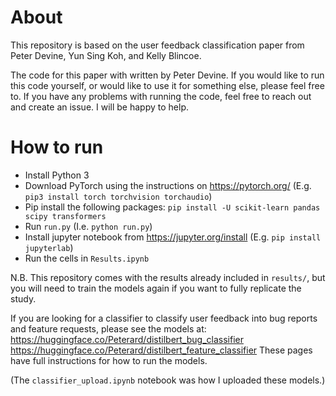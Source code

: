 # About
This repository is based on the user feedback classification paper from Peter Devine, Yun Sing Koh, and Kelly Blincoe.

The code for this paper with written by Peter Devine.
If you would like to run this code yourself, or would like to use it for something else, please feel free to.
If you have any problems with running the code, feel free to reach out and create an issue. I will be happy to help.


# How to run

* Install Python 3
* Download PyTorch using the instructions on https://pytorch.org/
(E.g. `pip3 install torch torchvision torchaudio`)
* Pip install the following packages: `pip install -U scikit-learn pandas scipy transformers`
* Run `run.py`
(I.e. `python run.py`)
* Install jupyter notebook from https://jupyter.org/install
(E.g. `pip install jupyterlab`)
* Run the cells in `Results.ipynb`

N.B. This repository comes with the results already included in `results/`, but you will need to train the models again if you want to fully replicate the study.

If you are looking for a classifier to classify user feedback into bug reports and feature requests, please see the models at:
https://huggingface.co/Peterard/distilbert_bug_classifier
https://huggingface.co/Peterard/distilbert_feature_classifier
These pages have full instructions for how to run the models.

(The `classifier_upload.ipynb` notebook was how I uploaded these models.)